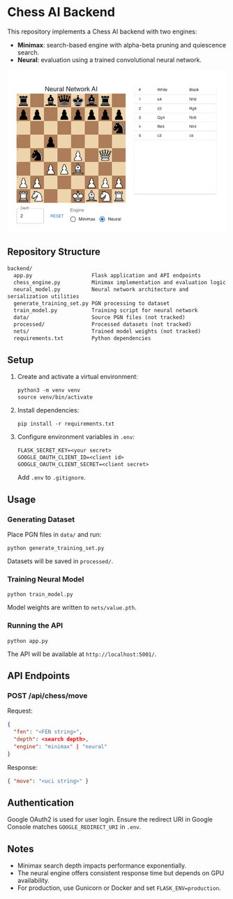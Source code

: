 # Chess AI Backend

This repository implements a Chess AI backend with two engines:

- **Minimax**: search-based engine with alpha-beta pruning and quiescence search.
- **Neural**: evaluation using a trained convolutional neural network.

![Chess AI Screenshot](image.png)

## Repository Structure

```
backend/
  app.py                   Flask application and API endpoints
  chess_engine.py          Minimax implementation and evaluation logic
  neural_model.py          Neural network architecture and serialization utilities
  generate_training_set.py PGN processing to dataset
  train_model.py           Training script for neural network
  data/                    Source PGN files (not tracked)
  processed/               Processed datasets (not tracked)
  nets/                    Trained model weights (not tracked)
  requirements.txt         Python dependencies
```

## Setup

1. Create and activate a virtual environment:
   ```
   python3 -m venv venv
   source venv/bin/activate
   ```
2. Install dependencies:
   ```
   pip install -r requirements.txt
   ```
3. Configure environment variables in `.env`:
   ```
   FLASK_SECRET_KEY=<your secret>
   GOOGLE_OAUTH_CLIENT_ID=<client id>
   GOOGLE_OAUTH_CLIENT_SECRET=<client secret>
   ```
   Add `.env` to `.gitignore`.

## Usage

### Generating Dataset

Place PGN files in `data/` and run:

```
python generate_training_set.py
```

Datasets will be saved in `processed/`.

### Training Neural Model

```
python train_model.py
```

Model weights are written to `nets/value.pth`.

### Running the API

```
python app.py
```

The API will be available at `http://localhost:5001/`.

## API Endpoints

### POST /api/chess/move

Request:

```json
{
  "fen": "<FEN string>",
  "depth": <search depth>,
  "engine": "minimax" | "neural"
}
```

Response:

```json
{ "move": "<uci string>" }
```

## Authentication

Google OAuth2 is used for user login. Ensure the redirect URI in Google Console matches `GOOGLE_REDIRECT_URI` in `.env`.

## Notes

- Minimax search depth impacts performance exponentially.
- The neural engine offers consistent response time but depends on GPU availability.
- For production, use Gunicorn or Docker and set `FLASK_ENV=production`.
